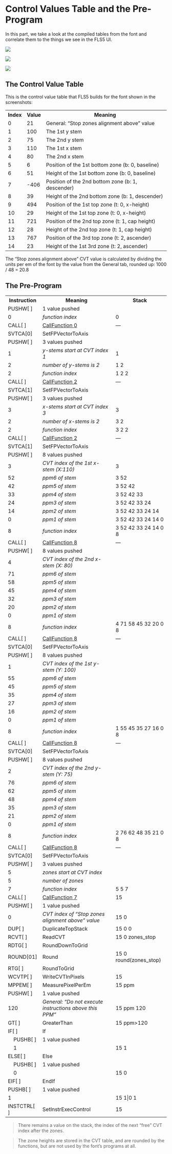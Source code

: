# Control Values Table and the Pre-Program

In this part, we take a look at the compiled tables from the font and correlate them to the things we see in the FLS5 UI.

![](tth-options-stems.webp)

![](tth-options-zones.webp)

![](tth-options-general.webp)

## The Control Value Table

This is the control value table that FLS5 builds for the font shown in the screenshots:

<table>
    <tr><th>Index</th><th>Value</th><th>Meaning</th></tr>
    <tr><td>0</td><td>21</td><td>General: “Stop zones alignment above” value</td></tr>
    <tr><td>1</td><td>100</td><td>The 1st y stem</td></tr>
    <tr><td>2</td><td>75</td><td>The 2nd y stem</td></tr>
    <tr><td>3</td><td>110</td><td>The 1st x stem</td></tr>
    <tr><td>4</td><td>80</td><td>The 2nd x stem</td></tr>
    <tr><td>5</td><td>6</td><td>Position of the 1st bottom zone (b: 0, baseline)</td></tr>
    <tr><td>6</td><td>51</td><td>Height of the 1st bottom zone (b: 0, baseline)</td></tr>
    <tr><td>7</td><td>-406</td><td>Position of the 2nd bottom zone (b: 1, descender)</td></tr>
    <tr><td>8</td><td>39</td><td>Height of the 2nd bottom zone (b: 1, descender)</td></tr>
    <tr><td>9</td><td>494</td><td>Position of the 1st top zone (t: 0, x-height)</td></tr>
    <tr><td>10</td><td>29</td><td>Height of the 1st top zone (t: 0, x-height)</td></tr>
    <tr><td>11</td><td>721</td><td>Position of the 2nd top zone (t: 1, cap height)</td></tr>
    <tr><td>12</td><td>28</td><td>Height of the 2nd top zone (t: 1, cap height)</td></tr>
    <tr><td>13</td><td>767</td><td>Position of the 3rd top zone (t: 2, ascender)</td></tr>
    <tr><td>14</td><td>23</td><td>Height of the 1st 3rd zone (t: 2, ascender)</td></tr>
</table>

The “Stop zones alignment above” CVT value is calculated by dividing the units per em of the font by the value from the General tab, rounded up: 1000 / 48 = 20.8

## The Pre-Program

<table>
    <tr><th>Instruction</th><th>Meaning</th><th>Stack</th></tr>
    <tr><td>PUSHW[ ]</td><td>1 value pushed</td></tr>
    <tr><td>0</td><td><em>function index</em></td>                     <td>0</td></tr>
    <tr><td>CALL[ ]</td><td><a href="fdef0.md">CallFunction 0</a></td> <td>—</td></tr>
    <tr><td>SVTCA[0]</td><td>SetFPVectorToAxis</td></tr>
    <tr><td>PUSHW[ ]</td><td>3 values pushed</td></tr>
    <tr><td>1</td><td><em>y-stems start at CVT index 1</em></td>       <td>1</td></tr>
    <tr><td>2</td><td><em>number of y-stems is 2</em></td>             <td>1 2</td></tr>
    <tr><td>2</td><td><em>function index</em></td>                     <td>1 2 2</td></tr>
    <tr><td>CALL[ ]</td><td><a href="fdef2.md">CallFunction 2</a></td> <td>—</td></tr>
    <tr><td>SVTCA[1]</td><td>SetFPVectorToAxis</td></tr>
    <tr><td>PUSHW[ ]</td><td>3 values pushed</td></tr>
    <tr><td>3</td><td><em>x-stems start at CVT index 3</em></td>       <td>3</td></tr>
    <tr><td>2</td><td><em>number of x-stems is 2</em></td>             <td>3 2</td></tr>
    <tr><td>2</td><td><em>function index</em></td>                     <td>3 2 2</td></tr>
    <tr><td>CALL[ ]</td><td><a href="fdef2.md">CallFunction 2</a></td> <td>—</td></tr>
    <tr><td>SVTCA[1]</td><td>SetFPVectorToAxis</td></tr>
    <tr><td>PUSHW[ ]</td><td>8 values pushed</td></tr>
    <tr><td>3</td><td><em>CVT index of the 1st x-stem (X:110)</em></td><td>3</td></tr>
    <tr><td>52</td><td><em>ppm6 of stem</em></td>                      <td>3 52</td></tr>
    <tr><td>42</td><td><em>ppm5 of stem</em></td>                      <td>3 52 42</td></tr>
    <tr><td>33</td><td><em>ppm4 of stem</em></td>                      <td>3 52 42 33</td></tr>
    <tr><td>24</td><td><em>ppm3 of stem</em></td>                      <td>3 52 42 33 24</td></tr>
    <tr><td>14</td><td><em>ppm2 of stem</em></td>                      <td>3 52 42 33 24 14</td></tr>
    <tr><td>0</td><td><em>ppm1 of stem</em></td>                       <td>3 52 42 33 24 14 0</td></tr>
    <tr><td>8</td><td><em>function index</em></td>                     <td>3 52 42 33 24 14 0 8</td></tr>
    <tr><td>CALL[ ]</td><td><a href="fdef8.md">CallFunction 8</a></td> <td>—</td></tr>
    <tr><td>PUSHW[ ]</td><td>8 values pushed</td></tr>
    <tr><td>4</td><td><em>CVT index of the 2nd x-stem (X: 80)</em></td></tr>
    <tr><td>71</td><td><em>ppm6 of stem</em></td></tr>
    <tr><td>58</td><td><em>ppm5 of stem</em></td></tr>
    <tr><td>45</td><td><em>ppm4 of stem</em></td></tr>
    <tr><td>32</td><td><em>ppm3 of stem</em></td></tr>
    <tr><td>20</td><td><em>ppm2 of stem</em></td></tr>
    <tr><td>0</td><td><em>ppm1 of stem</em></td></tr>
    <tr><td>8</td><td><em>function index</em></td>                     <td>4 71 58  45 32 20 0 8</td></tr>
    <tr><td>CALL[ ]</td><td><a href="fdef8.md">CallFunction 8</a></td> <td>—</td></tr>
    <tr><td>SVTCA[0]</td><td>SetFPVectorToAxis</td></tr>
    <tr><td>PUSHW[ ]</td><td>8 values pushed</td></tr>
    <tr><td>1</td><td><em>CVT index of the 1st y-stem (Y: 100)</em></td></tr>
    <tr><td>55</td><td><em>ppm6 of stem</em></td></tr>
    <tr><td>45</td><td><em>ppm5 of stem</em></td></tr>
    <tr><td>35</td><td><em>ppm4 of stem</em></td></tr>
    <tr><td>27</td><td><em>ppm3 of stem</em></td></tr>
    <tr><td>16</td><td><em>ppm2 of stem</em></td></tr>
    <tr><td>0</td><td><em>ppm1 of stem</em></td></tr>
    <tr><td>8</td><td><em>function index</em></td>                     <td>1 55 45 35 27 16 0 8</td></tr>
    <tr><td>CALL[ ]</td><td><a href="fdef8.md">CallFunction 8</a></td> <td>—</td></tr>
    <tr><td>SVTCA[0]</td><td>SetFPVectorToAxis</td></tr>
    <tr><td>PUSHW[ ]</td><td>8 values pushed</td></tr>
    <tr><td>2</td><td><em>CVT index of the 2nd y-stem (Y: 75)</em></td></tr>
    <tr><td>76</td><td><em>ppm6 of stem</em></td></tr>
    <tr><td>62</td><td><em>ppm5 of stem</em></td></tr>
    <tr><td>48</td><td><em>ppm4 of stem</em></td></tr>
    <tr><td>35</td><td><em>ppm3 of stem</em></td></tr>
    <tr><td>21</td><td><em>ppm2 of stem</em></td></tr>
    <tr><td>0</td><td><em>ppm1 of stem</em></td></tr>
    <tr><td>8</td><td><em>function index</em></td>                     <td>2 76 62 48 35 21 0 8</td></tr>
    <tr><td>CALL[ ]</td><td><a href="fdef8.md">CallFunction 8</a></td> <td>—</td></tr>
    <tr><td>SVTCA[0]</td><td>SetFPVectorToAxis</td></tr>
    <tr><td>PUSHW[ ]</td><td>3 values pushed</td></tr>
    <tr><td>5</td><td><em>zones start at CVT index</em></td></tr>
    <tr><td>5</td><td><em>number of zones</em></td></tr>
    <tr><td>7</td><td><em>function index</em></td>                     <td>5 5 7</td></tr>
    <tr><td>CALL[ ]</td><td><a href="fdef7.md">CallFunction 7</a></td> <td>15</td></tr>
    <tr><td>PUSHW[ ]</td><td>1 value pushed</td></tr>
    <tr><td>0</td><td><em>CVT index of “Stop zones alignment above” value</em></td><td>15 0</td></tr>
    <tr><td>DUP[ ]</td><td>DuplicateTopStack</td>                      <td>15 0 0</td></tr>
    <tr><td>RCVT[ ]</td><td>ReadCVT</td>                               <td>15 0 zones_stop</td></tr>
    <tr><td>RDTG[ ]</td><td>RoundDownToGrid</td></tr>
    <tr><td>ROUND[01]</td><td>Round</td>                               <td>15 0 round(zones_stop)</td></tr>
    <tr><td>RTG[ ]</td><td>RoundToGrid</td></tr>
    <tr><td>WCVTP[ ]</td><td>WriteCVTInPixels</td>                     <td>15</td></tr>
    <tr><td>MPPEM[ ]</td><td>MeasurePixelPerEm</td>                    <td>15 ppm</td></tr>
    <tr><td>PUSHW[ ]</td><td>1 value pushed</td></tr>
    <tr><td>120</td><td><em>General: “Do not execute instructions above this PPM”</em></td><td>15 ppm 120</td></tr>
    <tr><td>GT[ ]</td><td>GreaterThan</td><td>15 ppm>120</td></tr>
    <tr><td>IF[ ]</td><td>If</td></tr>
    <tr><td>    PUSHB[ ]</td><td>1 value pushed</td></tr>
    <tr><td>    1</td><td></td><td>15 1</td></tr>
    <tr><td>ELSE[ ]</td><td>Else</td></tr>
    <tr><td>    PUSHB[ ]</td><td>1 value pushed</td></tr>
    <tr><td>    0</td><td></td><td>15 0</td></tr>
    <tr><td>EIF[ ]</td><td>EndIf</td></tr>
    <tr><td>PUSHB[ ]</td><td>1 value pushed</td></tr>
    <tr><td>1</td><td></td><td>15 1|0 1</td></tr>
    <tr><td>INSTCTRL[ ]</td><td>SetInstrExecControl</td><td>15</td></tr>
</table>

> There remains a value on the stack, the index of the next “free” CVT index after the zones.

> The zone heights are stored in the CVT table, and are rounded by the functions, but are not used by the font’s programs at all.
